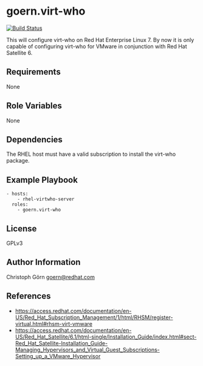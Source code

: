 goern.virt-who
==============

[![Build Status](https://travis-ci.org/goern/ansible-virt-who.svg?branch=master)](https://travis-ci.org/goern/ansible-virt-who)

This will configure virt-who on Red Hat Enterprise Linux 7. By now it is only
capable of configuring virt-who for VMware in conjunction with Red Hat Satellite 6.


Requirements
------------
None

Role Variables
--------------
None

Dependencies
------------
The RHEL host must have a valid subscription to install the virt-who package.

Example Playbook
----------------
    - hosts:
        - rhel-virtwho-server
      roles:
        - goern.virt-who

License
-------
GPLv3

Author Information
------------------
Christoph Görn <goern@redhat.com>

References
----------

 * https://access.redhat.com/documentation/en-US/Red_Hat_Subscription_Management/1/html/RHSM/register-virtual.html#rhsm-virt-vmware
 * https://access.redhat.com/documentation/en-US/Red_Hat_Satellite/6.1/html-single/Installation_Guide/index.html#sect-Red_Hat_Satellite-Installation_Guide-Managing_Hypervisors_and_Virtual_Guest_Subscriptions-Setting_up_a_VMware_Hypervisor
